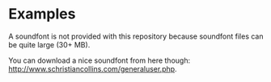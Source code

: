 # Examples

A soundfont is not provided with this repository because soundfont files can be quite large (30+ MB).

You can download a nice soundfont from here though: http://www.schristiancollins.com/generaluser.php.
